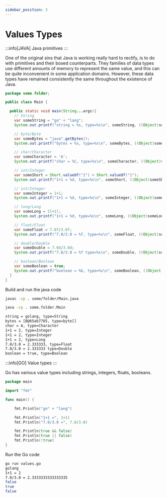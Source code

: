 ```yaml
---
sidebar_position: 3
---
```


# Values Types

:::info[JAVA]
Java primitives
:::

One of the original sins that Java is working really hard to rectify, is to do with primitives and their boxed counterparts.
They families of data types use different amounts of memory to represent the same value, and this can be quite inconvenient 
in some application domains. However, these data types have remained consistently the same throughout the existence of Java. 

```java
package some.folder;

public class Main {

  public static void main(String...args){
    // String
    var someString = "go" + "lang";
    System.out.printf("string = %s, type=%s\n", someString, ((Object)someString).getClass().getSimpleName());

    // byte/Byte
    var someBytes = "java".getBytes();
    System.out.printf("bytes = %s, type=%s\n", someBytes, ((Object)someBytes).getClass().getSimpleName());

    // char/Character
    var someCharacter = 'A';
    System.out.printf("char = %C, type=%s\n", someCharacter, ((Object)someCharacter).getClass().getSimpleName());

    // int/Integer
    var someShort = Short.valueOf("1") + Short.valueOf("1");
    System.out.printf("1+1 = %d, type=%s\n", someShort, ((Object)someShort).getClass().getSimpleName());

    // int/Integer
    var someInteger = 1+1;
    System.out.printf("1+1 = %d, type=%s\n", someInteger, ((Object)someInteger).getClass().getSimpleName());

    // long/Long
    var someLong = 1l+1l;
    System.out.printf("1+1 = %d, type=%s\n", someLong, ((Object)someLong).getClass().getSimpleName());

    // float/Float
    var someFloat = 7.0f/3.0f;
    System.out.printf("7.0/3.0 = %f, type=%s\n", someFloat, ((Object)someFloat).getClass().getSimpleName());

    // double/Double
    var someDouble = 7.0d/3.0d;
    System.out.printf("7.0/3.0 = %f type=%s\n", someDouble, ((Object)someDouble).getClass().getSimpleName());

    // boolean/Boolean
    var someBoolean = true;
    System.out.printf("boolean = %b, type=%s\n", someBoolean, ((Object)someBoolean).getClass().getSimpleName());
  }
}
```

Build and run the java code

```bash
javac -cp . some/folder/Main.java

java -cp . some.folder.Main

string = golang, type=String
bytes = [B@65ab7765, type=byte[]
char = A, type=Character
1+1 = 2, type=Integer
1+1 = 2, type=Integer
1+1 = 2, type=Long
7.0/3.0 = 2.333333, type=Float
7.0/3.0 = 2.333333 type=Double
boolean = true, type=Boolean
```

:::info[GO]
Value types
:::

Go has various value types including strings, integers, floats, booleans.

```go
package main

import "fmt"

func main() {

    fmt.Println("go" + "lang")

    fmt.Println("1+1 =", 1+1)
    fmt.Println("7.0/3.0 =", 7.0/3.0)

    fmt.Println(true && false)
    fmt.Println(true || false)
    fmt.Println(!true)
}
```

Run the Go code

```bash
go run values.go
golang
1+1 = 2
7.0/3.0 = 2.3333333333333335
false
true
false
```
